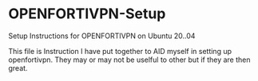 # OPENFORTIVPN-Setup
Setup Instructions for OPENFORTIVPN on Ubuntu 20..04

This file is Instruction I have put together to AID myself in setting up openfortivpn.
They may or may not be uselful to other but if they are then great. 


